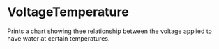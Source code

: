 VoltageTemperature
==================

Prints a chart showing thee relationship between the voltage applied to have water at certain temperatures.
